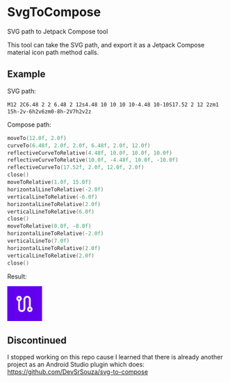 # SvgToCompose
SVG path to Jetpack Compose tool

This tool can take the SVG path, and export it as a Jetpack Compose material icon path method calls.

## Example
SVG path:
```
M12 2C6.48 2 2 6.48 2 12s4.48 10 10 10 10-4.48 10-10S17.52 2 12 2zm1 15h-2v-6h2v6zm0-8h-2V7h2v2z
```
Compose path:
```Kotlin
moveTo(12.0f, 2.0f)
curveTo(6.48f, 2.0f, 2.0f, 6.48f, 2.0f, 12.0f)
reflectiveCurveToRelative(4.48f, 10.0f, 10.0f, 10.0f)
reflectiveCurveToRelative(10.0f, -4.48f, 10.0f, -10.0f)
reflectiveCurveTo(17.52f, 2.0f, 12.0f, 2.0f)
close()
moveToRelative(1.0f, 15.0f)
horizontalLineToRelative(-2.0f)
verticalLineToRelative(-6.0f)
horizontalLineToRelative(2.0f)
verticalLineToRelative(6.0f)
close()
moveToRelative(0.0f, -8.0f)
horizontalLineToRelative(-2.0f)
verticalLineTo(7.0f)
horizontalLineToRelative(2.0f)
verticalLineToRelative(2.0f)
close()
```

Result:

![SAMPLE](SAMPLE.png) 

## Discontinued
I stopped working on this repo cause I learned that there is already another project as an Android Studio plugin which does:
https://github.com/DevSrSouza/svg-to-compose

